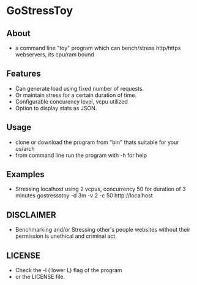 # GoStressToy

## About
* a command line "toy" program which can bench/stress http/https webservers, its cpu/ram bound

## Features
* Can generate load using fixed number of requests.
* Or maintain stress for a certain duration of time.
* Configurable concurency level, vcpu utilized
* Option to display stats as JSON.

## Usage
* clone or download the program from "bin" thats suitable for your os/arch
* from command line run the program with -h for help

## Examples
* Stressing localhost using 2 vcpus, concurrency 50 for duration of 3 minutes
 gostressstoy -d 3m -v 2 -c 50 http://localhost

## DISCLAIMER
* Benchmarking and/or Stressing other's people websites without their permission is unethical and criminal act.

## LICENSE
* Check the -l ( lower L) flag of the program
* or the LICENSE file.






